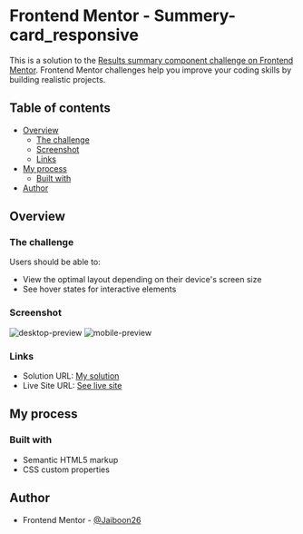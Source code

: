 # Frontend Mentor - Summery-card_responsive

This is a solution to the [Results summary component challenge on Frontend Mentor](https://www.frontendmentor.io/challenges/results-summary-component-CE_K6s0maV). Frontend Mentor challenges help you improve your coding skills by building realistic projects.

## Table of contents

- [Overview](#overview)
  - [The challenge](#the-challenge)
  - [Screenshot](#screenshot)
  - [Links](#links)
- [My process](#my-process)
  - [Built with](#built-with)
- [Author](#author)

## Overview

### The challenge

Users should be able to:

- View the optimal layout depending on their device's screen size
- See hover states for interactive elements

### Screenshot

![desktop-preview](https://github.com/Jaiboon26/Summery-card_responsive/assets/133299258/6bfb26e3-0d74-464a-8135-0f6a444b75d9)
![mobile-preview](https://github.com/Jaiboon26/Summery-card_responsive/assets/133299258/9b0955fb-f33e-44b6-837f-7674d2233fb8)

### Links

- Solution URL: [My solution](https://www.frontendmentor.io/solutions/summerycardresponsive-9vXPnZLhMQ)
- Live Site URL: [See live site](https://jaiboon26.github.io/Summery-card_responsive/)

## My process

### Built with

- Semantic HTML5 markup
- CSS custom properties

## Author

- Frontend Mentor - [@Jaiboon26](https://www.frontendmentor.io/profile/Jaiboon26)
